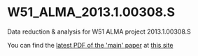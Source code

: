# W51_ALMA_2013.1.00308.S
Data reduction &amp; analysis for W51 ALMA project 2013.1.00308.S

You can find the [latest PDF of the 'main' paper](http://keflavich.github.io/W51_ALMA_2013.1.00308.S/w51_alma_00308_compressed.pdf) at [this site](http://keflavich.github.io/W51_ALMA_2013.1.00308.S/)
